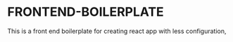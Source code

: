 # FRONTEND-BOILERPLATE
This is a front end boilerplate for creating react app with less configuration,
